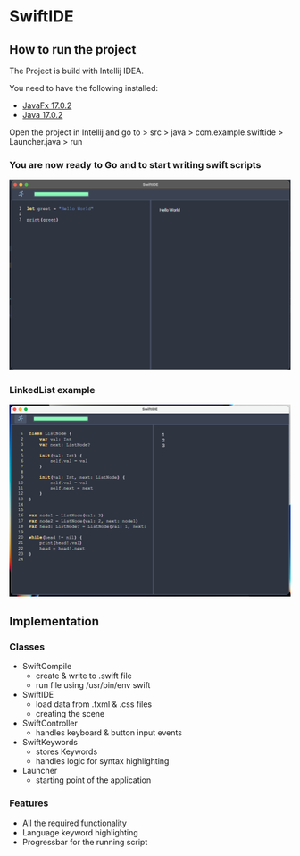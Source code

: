 # SwiftIDE 

## How to run the project
The Project is build with Intellij IDEA. 

You need to have the following installed:
- [JavaFx 17.0.2](https://gluonhq.com/products/javafx/)
- [Java 17.0.2](https://www.oracle.com/java/technologies/downloads/)

Open the project in Intellij and go to > src > java > com.example.swiftide > Launcher.java > run

### You are now ready to Go and to start writing swift scripts

![](src/main/resources/com/example/swiftide/swiftide.png)

### LinkedList example

![](src/main/resources/com/example/swiftide/ListNode.png)

## Implementation 

### Classes 

- SwiftCompile 
    - create & write to .swift file 
    - run file using /usr/bin/env swift 
- SwiftIDE 
    - load data from .fxml & .css files
    - creating the scene
- SwiftController
    - handles keyboard & button input events 
- SwiftKeywords
    - stores Keywords
    - handles logic for syntax highlighting 
- Launcher
    - starting point of the application 
  
### Features 

- All the required functionality
- Language keyword highlighting 
- Progressbar for the running script 
